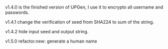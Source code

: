 v1.4.0 is the finished version of UPGen, I use it to encrypto all username and passwords.

v1.4.1 change the verification of seed from SHA224 to sum of the string.

v1.4.2 hide input seed and output string.

v1.5.0 refactor.new: generate a human name
